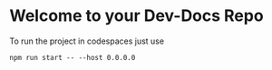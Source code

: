 # Welcome to your Dev-Docs Repo

To run the project in codespaces just use

```
npm run start -- --host 0.0.0.0
```


